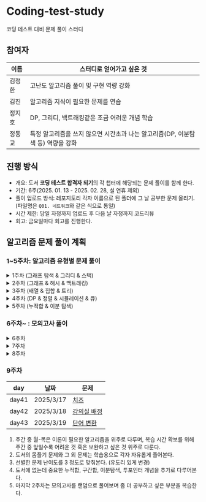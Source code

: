 # Coding-test-study
코딩 테스트 대비 문제 풀이 스터디

## 참여자
이름 | 스터디로 얻어가고 싶은 것
--- | ---
김정한 | 고난도 알고리즘 풀이 및 구현 역량 강화
김진 | 알고리즘 지식이 필요한 문제를 연습
정지호 | DP, 그리디, 백트래킹같은 조금 어려운 개념 학습
정동교 | 특정 알고리즘을 쓰지 않으면 시간초과 나는 알고리즘(DP, 이분탐색 등) 역량을 강화

## 진행 방식
- 개요: 도서 **코딩 테스트 합격자 되기**의 각 챕터에 해당되는 문제 풀이를 함께 한다.
- 기간: 6주(2025. 01. 13 - 2025. 02. 28, 설 연휴 제외)
- 풀이 업로드 방식: 레포지토리 각자 이름으로 된 폴더에 그 날 공부한 문제 올리기. (파일명은 `Q01. 네트워크`와 같은 식으로 통일)
- 시간 제한: 당일 자정까지 업로드 후 다음 날 자정까지 코드리뷰
- 회고: 금요일마다 회고를 진행한다.

## 알고리즘 문제 풀이 계획

### 1~5주차: 알고리즘 유형별 문제 풀이
<details>
<summary>1주차 (그래프 탐색 & 그리디 & 스택)</summary>

### 1주차 문제 목록
날짜 | 문제 | 문제 유형
--- | --- | ---
2025/1/13 | [게임 맵 최단거리](https://school.programmers.co.kr/learn/courses/30/lessons/1844) | 그래프 탐색
2025/1/14 | [네트워크](https://school.programmers.co.kr/learn/courses/30/lessons/43162) | 그래프 탐색
2025/1/15 | [예산](https://school.programmers.co.kr/learn/courses/30/lessons/12982), [귤 고르기](https://school.programmers.co.kr/learn/courses/30/lessons/138476) | 그리디
2025/1/16 | [기지국 설치](https://school.programmers.co.kr/learn/courses/30/lessons/12979) | 그리디
2025/1/17 | [표 편집](https://school.programmers.co.kr/learn/courses/30/lessons/81303) | 스택

</details>

<details>
<summary>2주차 (그래프 & 해시 & 백트래킹)</summary>

### 2주차 문제 목록
날짜 | 문제 | 문제 유형
--- | --- | ---
2025/1/20 | [배달](https://school.programmers.co.kr/learn/courses/30/lessons/12978) | 그래프(다익스트라)
2025/1/21 | [미로만들기](https://www.acmicpc.net/problem/2665) | 그래프(다익스트라)
2025/1/22 | [메뉴 리뉴얼](https://school.programmers.co.kr/learn/courses/30/lessons/72411) | 해시
2025/1/23 | [피로도](https://school.programmers.co.kr/learn/courses/30/lessons/87946), [N-퀸](https://school.programmers.co.kr/learn/courses/30/lessons/12952), [양궁 대회](https://school.programmers.co.kr/learn/courses/30/lessons/92342) | 백트래킹
2025/1/24 | [사라지는 발판](https://school.programmers.co.kr/learn/courses/30/lessons/92345) | 백트래킹

</details>

<details>
<summary>3주차 (배열 & 집합 & 트리)</summary>

### 3주차 문제 목록
날짜 | 문제 | 문제 유형
--- | --- | ---
2025/2/3 | [실패율](https://school.programmers.co.kr/learn/courses/30/lessons/42889) | 배열
2025/2/4 | [폰켓몬](https://school.programmers.co.kr/learn/courses/30/lessons/1845) | 집합
2025/2/5 | [섬 연결하기](https://school.programmers.co.kr/learn/courses/30/lessons/42861) | 집합
2025/2/6 | [다단계 칫솔 판매](https://school.programmers.co.kr/learn/courses/30/lessons/77486) | 트리
2025/2/7 | [양과 늑대](https://school.programmers.co.kr/learn/courses/30/lessons/92343) | 트리

</details>

<details>
<summary>4주차 (DP & 정렬 & 시뮬레이션 & 큐)</summary>

### 4주차 문제 목록
날짜 | 문제 | 문제 유형
--- | --- | ---
2025/2/10 | [땅따먹기](https://school.programmers.co.kr/learn/courses/30/lessons/12913) | DP
2025/2/11 | [가장 큰 정사각형 찾기](https://school.programmers.co.kr/learn/courses/30/lessons/12905) | DP
2025/2/12 | [튜플](https://school.programmers.co.kr/learn/courses/30/lessons/64065) | 정렬
2025/2/13 | [점프와 순간이동](https://school.programmers.co.kr/learn/courses/30/lessons/12980) | 시뮬레이션
2025/2/14 | [카드 뭉치](https://school.programmers.co.kr/learn/courses/30/lessons/159994) | 큐

</details>

<details>
<summary>5주차 (누적합 & 이분 탐색)</summary>

### 5주차 문제 목록
날짜 | 문제 | 문제 유형
--- | --- | ---
2025/2/17 | [연속된 부분 수열의 합](https://school.programmers.co.kr/learn/courses/30/lessons/178870) | 누적합
2025/2/18 | [호텔 방 배정](https://school.programmers.co.kr/learn/courses/30/lessons/64063) | 누적합
2025/2/19 | [징검다리 건너기](https://school.programmers.co.kr/learn/courses/30/lessons/64062) | 이분 탐색
2025/2/20 | [입국 심사](https://school.programmers.co.kr/learn/courses/30/lessons/43238) | 이분 탐색

</details>


### 6주차~ : 모의고사 풀이
<details>
<summary>6주차</summary>
  
day | 날짜 | 문제
--- | --- | --- 
day26 | 2025/2/24 | [미로 탈출 명령어](https://school.programmers.co.kr/learn/courses/30/lessons/150365)
day27 | 2025/2/25 | [택배 배달과 수거하기](https://school.programmers.co.kr/learn/courses/30/lessons/150369)
day28 | 2025/2/26 | [개인정보 수집 유효기간](https://school.programmers.co.kr/learn/courses/30/lessons/150370)

</details>

<details>
<summary>7주차</summary>

day | 날짜 | 문제
--- | --- | --- 
day31 | 2025/3/4 | [110 옮기기](https://school.programmers.co.kr/learn/courses/30/lessons/77886)
day32 | 2025/3/5 | [쿼드압축 후 개수 세기](https://school.programmers.co.kr/learn/courses/30/lessons/68936)
day33 | 2025/3/6 | [없는 숫자 더하기](https://school.programmers.co.kr/learn/courses/30/lessons/86051)

</details>

<details>
<summary>8주차</summary>

day | 날짜 | 문제
--- | --- | --- 
day36 | 2025/3/10 | [불량 사용자](https://school.programmers.co.kr/learn/courses/30/lessons/64064)
day37 | 2025/3/11 | [k진수에서 소수 개수 구하기](https://school.programmers.co.kr/learn/courses/30/lessons/92335)
day38 | 2025/3/12 | [거리두기 확인하기](https://school.programmers.co.kr/learn/courses/30/lessons/81302)

</details>

### 9주차

day | 날짜 | 문제
--- | --- | --- 
day41 | 2025/3/17 | [치즈](https://www.acmicpc.net/problem/2638)
day42 | 2025/3/18 | [강의실 배정](https://www.acmicpc.net/problem/11000)
day43 | 2025/3/19 | [단어 변환](https://school.programmers.co.kr/learn/courses/30/lessons/43163)


1. 주간 중 월-목은 이론이 필요한 알고리즘을 위주로 다루며, 복습 시간 확보를 위해 주간 중 앞일수록 어려운 것 혹은 보완하고 싶은 것 위주로 다룬다.
2. 도서의 몸풀기 문제와 그 외 문제는 학습용으로 각자 자유롭게 풀어본다.
3. 선별한 문제 난이도를 3 정도로 맞춰본다. (유도리 있게 변경)
4. 도서에 없는데 중요한 누적합, 구간합, 이분탐색, 투포인터 개념을 추가로 다루어본다.
5. 마지막 2주차는 모의고사를 랜덤으로 풀어보며 좀 더 공부하고 싶은 부분을 복습한다.

